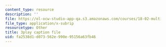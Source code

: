 ```yaml
---
content_type: resource
description: ''
file: https://ol-ocw-studio-app-qa.s3.amazonaws.com/courses/18-02-multivariable-calculus-fall-2007/fa2538d1d073562e990e95156a63fb46_9FLItlbBUPY.vtt
file_type: application/x-subrip
resourcetype: Other
title: 3play caption file
uid: fa2538d1-d073-562e-990e-95156a63fb46
---
```

